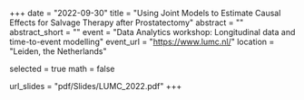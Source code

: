 +++
date = "2022-09-30"
title = "Using Joint Models to Estimate Causal Effects for Salvage Therapy after Prostatectomy"
abstract = ""
abstract_short = ""
event = "Data Analytics workshop: Longitudinal data and time-to-event modelling"
event_url = "https://www.lumc.nl/"
location = "Leiden, the Netherlands"

selected = true
math = false

url_slides = "pdf/Slides/LUMC_2022.pdf"
+++
